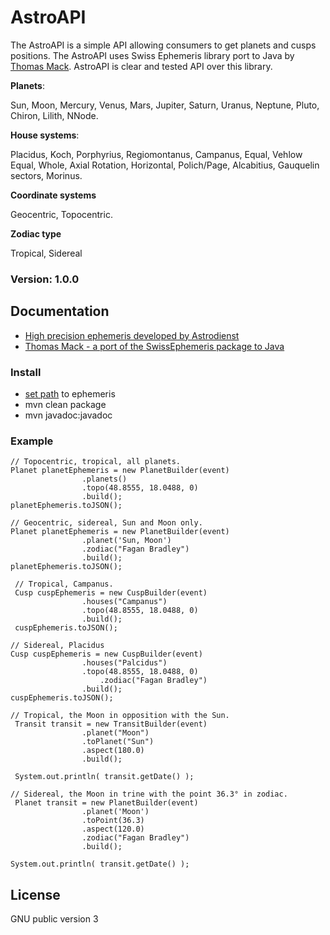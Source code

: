 # AstroAPI
The AstroAPI is a simple API allowing consumers to get planets and cusps positions. The AstroAPI uses Swiss Ephemeris library port to Java by [Thomas Mack](http://th-mack.de/). AstroAPI is clear and tested API over this library.

**Planets**:

Sun, Moon, Mercury, Venus, Mars, Jupiter, Saturn, Uranus, Neptune, Pluto, Chiron, Lilith, NNode.

**House systems**:

Placidus, Koch, Porphyrius, Regiomontanus, Campanus, Equal, Vehlow Equal, Whole, Axial Rotation, Horizontal, Polich/Page, Alcabitius, Gauquelin sectors, Morinus.

**Coordinate systems**

Geocentric, Topocentric.

**Zodiac type**

Tropical, Sidereal

### Version: 1.0.0

## Documentation
- [High precision ephemeris developed by Astrodienst](http://www.astro.com/swisseph/swephinfo_e.htm)
- [Thomas Mack - a port of the SwissEphemeris package to Java](http://th-mack.de/international/download/)

### Install
- [set path](https://github.com/Kibo/AstroAPI/blob/master/src/main/resources/settings.properties) to ephemeris
- mvn clean package
- mvn javadoc:javadoc

### Example
``` 
// Topocentric, tropical, all planets.
Planet planetEphemeris = new PlanetBuilder(event)
  				.planets() 					
  				.topo(48.8555, 18.0488, 0)
  				.build();
planetEphemeris.toJSON();

```

```
// Geocentric, sidereal, Sun and Moon only.
Planet planetEphemeris = new PlanetBuilder(event)
 				.planet('Sun, Moon')
				.zodiac("Fagan Bradley")	
				.build();
planetEphemeris.toJSON();				
```	

```
 // Tropical, Campanus.
 Cusp cuspEphemeris = new CuspBuilder(event)
  				.houses("Campanus") 					
  				.topo(48.8555, 18.0488, 0)
  				.build();
 cuspEphemeris.toJSON();
```	

```
// Sidereal, Placidus
Cusp cuspEphemeris = new CuspBuilder(event)
  				.houses("Palcidus")
  				.topo(48.8555, 18.0488, 0)
    				.zodiac("Fagan Bradley")	
 				.build();
cuspEphemeris.toJSON();
```
	
```
// Tropical, the Moon in opposition with the Sun.
 Transit transit = new TransitBuilder(event)
  				.planet("Moon") 					
  				.toPlanet("Sun") 
  				.aspect(180.0)
  				.build();
 	
 System.out.println( transit.getDate() );
```	

```
// Sidereal, the Moon in trine with the point 36.3° in zodiac.
 Planet transit = new PlanetBuilder(event)
  				.planet('Moon')
  				.toPoint(36.3)
  				.aspect(120.0)
   				.zodiac("Fagan Bradley")	
 				.build();
 
System.out.println( transit.getDate() );
```					

## License
GNU public version 3
	